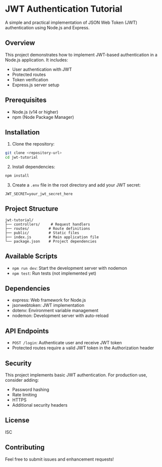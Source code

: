 # JWT Authentication Tutorial

A simple and practical implementation of JSON Web Token (JWT) authentication using Node.js and Express.

## Overview

This project demonstrates how to implement JWT-based authentication in a Node.js application. It includes:

- User authentication with JWT
- Protected routes
- Token verification
- Express.js server setup

## Prerequisites

- Node.js (v14 or higher)
- npm (Node Package Manager)

## Installation

1. Clone the repository:

```bash
git clone <repository-url>
cd jwt-tutorial
```

2. Install dependencies:

```bash
npm install
```

3. Create a `.env` file in the root directory and add your JWT secret:

```
JWT_SECRET=your_jwt_secret_here
```

## Project Structure

```
jwt-tutorial/
├── controllers/     # Request handlers
├── routes/         # Route definitions
├── public/         # Static files
├── index.js        # Main application file
└── package.json    # Project dependencies
```

## Available Scripts

- `npm run dev`: Start the development server with nodemon
- `npm test`: Run tests (not implemented yet)

## Dependencies

- express: Web framework for Node.js
- jsonwebtoken: JWT implementation
- dotenv: Environment variable management
- nodemon: Development server with auto-reload

## API Endpoints

- `POST /login`: Authenticate user and receive JWT token
- Protected routes require a valid JWT token in the Authorization header

## Security

This project implements basic JWT authentication. For production use, consider adding:

- Password hashing
- Rate limiting
- HTTPS
- Additional security headers

## License

ISC

## Contributing

Feel free to submit issues and enhancement requests!
